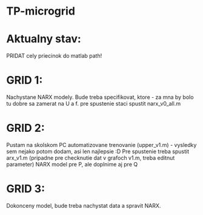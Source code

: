 # TP-microgrid

# Aktualny stav:
PRIDAT cely priecinok do matlab path!

# GRID 1:
Nachystane NARX modely. Bude treba specifikovat, ktore - za mna by bolo tu dobre sa zamerat na U a f.
pre spustenie staci spustit narx_v0_all.m 

# GRID 2:
Pustam na skolskom PC automatizovane trenovanie (upper_v1.m) - vysledky sem nejako potom dodam, asi len najlepsie :D
Pre spustenie treba spustit arx_v1.m (pripadne pre checknutie dat v grafoch v1.m, treba editnut parameter)
NARX model pre P, ale doplnime aj pre Q

# GRID 3:
Dokonceny model, bude treba nachystat data a spravit NARX.
